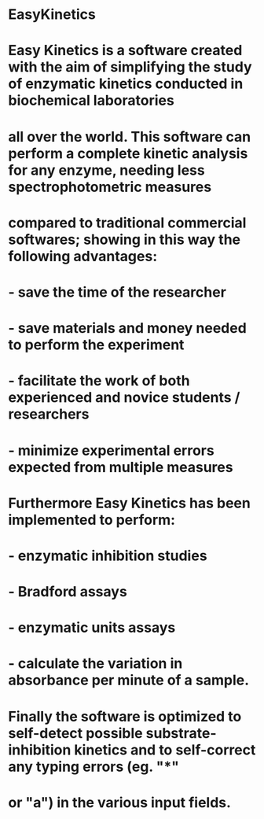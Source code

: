 # EasyKinetics
# Easy Kinetics is a software created with the aim of simplifying the study of enzymatic kinetics conducted in biochemical laboratories
# all over the world. This software can perform a complete kinetic analysis for any enzyme, needing less spectrophotometric measures
# compared to traditional commercial softwares; showing in this way the following advantages:  
# - save the time of the researcher
# - save materials and money needed to perform the   experiment
# - facilitate the work of both experienced and novice students / researchers
# - minimize experimental errors expected from multiple measures  
# 
# Furthermore Easy Kinetics has been implemented to perform:
# - enzymatic inhibition studies
# - Bradford assays
# - enzymatic units assays
# - calculate the variation in absorbance per minute of a sample.
# 
# Finally the software is optimized to self-detect possible substrate-inhibition kinetics and to self-correct any typing errors (eg. "*"
# or "a") in the various input fields.
